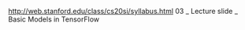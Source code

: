 http://web.stanford.edu/class/cs20si/syllabus.html 
03 _ Lecture slide _ Basic Models in TensorFlow
